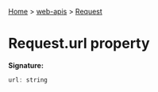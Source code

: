 <!-- docId=web-apis.request.url -->

[Home](./index.md) &gt; [web-apis](./web-apis.md) &gt; [Request](./web-apis.request.md)

# Request.url property


**Signature:**
```javascript
url: string
```
